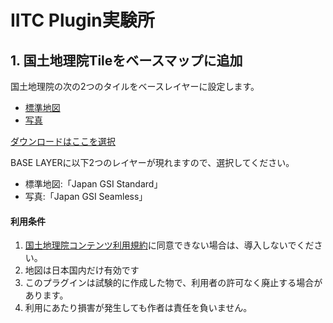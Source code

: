 # IITC Plugin実験所

## 1. 国土地理院Tileをベースマップに追加
国土地理院の次の2つのタイルをベースレイヤーに設定します。
- [標準地図](http://maps.gsi.go.jp/development/ichiran.html#std)
- [写真](http://maps.gsi.go.jp/development/ichiran.html#seamlessphoto)


[ダウンロードはここを選択](https://raw.githubusercontent.com/NightHackzz/IITC-Plugin/master/basemap-gsi-cyber-japan.user.js)

BASE LAYERに以下2つのレイヤーが現れますので、選択してください。
- 標準地図:「Japan GSI Standard」
- 写真:「Japan GSI Seamless」

#### 利用条件
1. [国土地理院コンテンツ利用規約](http://www.gsi.go.jp/kikakuchousei/kikakuchousei40182.html)に同意できない場合は、導入しないでください。
2. 地図は日本国内だけ有効です
3. このプラグインは試験的に作成した物で、利用者の許可なく廃止する場合があります。
4. 利用にあたり損害が発生しても作者は責任を負いません。

